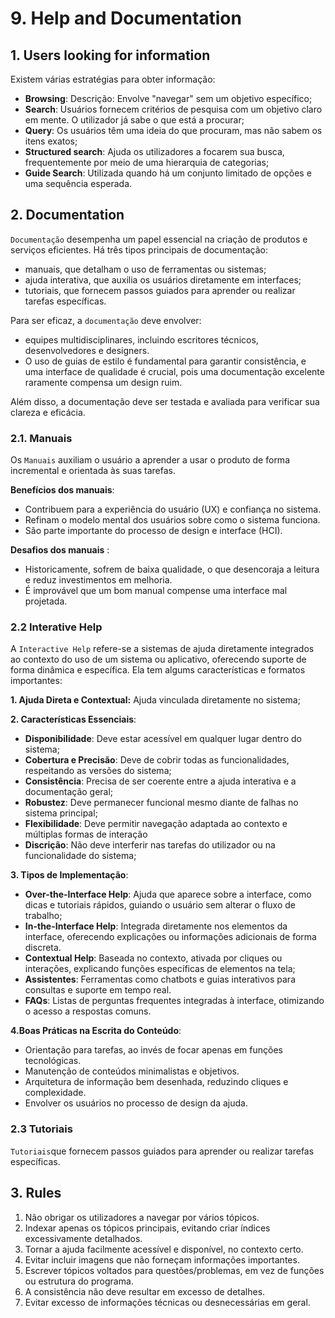 # 9. Help and Documentation

## 1. Users looking for information

Existem várias estratégias para obter informação:
- **Browsing**: Descrição: Envolve "navegar" sem um objetivo específico;
- **Search**: Usuários fornecem critérios de pesquisa com um objetivo claro em mente. O utilizador já sabe o que está a procurar;
- **Query**: Os usuários têm uma ideia do que procuram, mas não sabem os itens exatos;
- **Structured search**: Ajuda os utilizadores a focarem sua busca, frequentemente por meio de uma hierarquia de categorias;
- **Guide Search**: Utilizada quando há um conjunto limitado de opções e uma sequência esperada.

## 2. Documentation
`Documentação` desempenha um papel essencial na criação de produtos e serviços eficientes. Há três tipos principais de documentação: 
  - manuais, que detalham o uso de ferramentas ou sistemas;   
  - ajuda interativa, que auxilia os usuários diretamente em interfaces; 
  - tutoriais, que fornecem passos guiados para aprender ou realizar tarefas específicas. 
  
Para ser eficaz, a `documentação` deve envolver:
- equipes multidisciplinares, incluindo escritores técnicos, desenvolvedores e designers.
- O uso de guias de estilo é fundamental para garantir consistência, e uma interface de qualidade é crucial, pois uma documentação excelente raramente compensa um design ruim. 

Além disso, a documentação deve ser testada e avaliada para verificar sua clareza e eficácia.

### **2.1. Manuais** 
Os `Manuais` auxiliam o usuário a aprender a usar o produto de forma incremental e orientada às suas tarefas.

**Benefícios dos manuais**:
- Contribuem para a experiência do usuário (UX) e confiança no sistema.
- Refinam o modelo mental dos usuários sobre como o sistema funciona.
- São parte importante do processo de design e interface (HCI).

**Desafios dos manuais** :
- Historicamente, sofrem de baixa qualidade, o que desencoraja a leitura e reduz investimentos em melhoria.
- É improvável que um bom manual compense uma interface mal projetada.

### **2.2 Interative Help**
A `Interactive Help` refere-se a sistemas de ajuda diretamente integrados ao contexto do uso de um sistema ou aplicativo, oferecendo suporte de forma dinâmica e específica. Ela tem algums características e formatos importantes:

**1. Ajuda Direta e Contextual:** Ajuda vinculada diretamente no sistema;

**2. Características Essenciais**:
- **Disponibilidade**: Deve estar acessível em qualquer lugar dentro do sistema;
- **Cobertura e Precisão**: Deve de cobrir todas as funcionalidades, respeitando as versões do sistema;
- **Consistência**: Precisa de ser coerente entre a ajuda interativa e a documentação geral;
- **Robustez**: Deve permanecer funcional mesmo diante de falhas no sistema principal;
- **Flexibilidade**: Deve permitir navegação adaptada ao contexto e múltiplas formas de interação
- **Discrição**: Não deve interferir nas tarefas do utilizador ou na funcionalidade do sistema;

**3. Tipos de Implementação**:
- **Over-the-Interface Help**: Ajuda que aparece sobre a interface, como dicas e tutoriais rápidos, guiando o usuário sem alterar o fluxo de trabalho;
- **In-the-Interface Help**:  Integrada diretamente nos elementos da interface, oferecendo explicações ou informações adicionais de forma discreta.
- **Contextual Help**: Baseada no contexto, ativada por cliques ou interações, explicando funções específicas de elementos na tela;
- **Assistentes**: Ferramentas como chatbots e guias interativos para consultas e suporte em tempo real.
- **FAQs**: Listas de perguntas frequentes integradas à interface, otimizando o acesso a respostas comuns.

**4.Boas Práticas na Escrita do Conteúdo**:
- Orientação para tarefas, ao invés de focar apenas em funções tecnológicas.
- Manutenção de conteúdos minimalistas e objetivos.
- Arquitetura de informação bem desenhada, reduzindo cliques e complexidade.
- Envolver os usuários no processo de design da ajuda.

### **2.3 Tutoriais**
`Tutoriais`que fornecem passos guiados para aprender ou realizar tarefas específicas.

## 3. Rules
1. Não obrigar os utilizadores a navegar por vários tópicos.
2. Indexar apenas os tópicos principais, evitando criar índices excessivamente detalhados.
3. Tornar a ajuda facilmente acessível e disponível, no contexto certo.
4. Evitar incluir imagens que não forneçam informações importantes.
5. Escrever tópicos voltados para questões/problemas, em vez de funções ou estrutura do programa.
6. A consistência não deve resultar em excesso de detalhes.
7. Evitar excesso de informações técnicas ou desnecessárias em geral.
